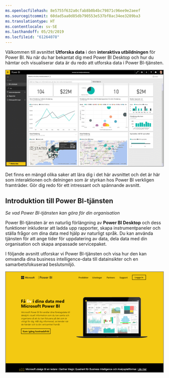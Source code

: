 ```yaml
---
ms.openlocfilehash: 8e5755f632a0cfab8b0b4bc79871c96ee9e2aeef
ms.sourcegitcommit: 60dad5aa0d85db790553e537bf8ac34ee3289ba3
ms.translationtype: HT
ms.contentlocale: sv-SE
ms.lasthandoff: 05/29/2019
ms.locfileid: "61264078"
---
```

Välkommen till avsnittet **Utforska data** i den **interaktiva utbildningen** för Power BI. Nu när du har bekantat dig med Power BI Desktop och hur du hämtar och visualiserar data är du redo att utforska data i Power BI-tjänsten.

![](media/4-0-intro-power-bi-service/4-0_2.png)

Det finns en mängd olika saker att lära dig i det här avsnittet och det är här som interaktionen och delningen som är styrkan hos Power BI verkligen framträder. Gör dig redo för ett intressant och spännande avsnitt.

## <a name="introduction-to-the-power-bi-service"></a>Introduktion till Power BI-tjänsten
*Se vad Power BI-tjänsten kan göra för din organisation*

Power BI-tjänsten är en naturlig förlängning av **Power BI Desktop** och dess funktioner inkluderar att ladda upp rapporter, skapa instrumentpaneler och ställa frågor om dina data med hjälp av naturligt språk. Du kan använda tjänsten för att ange tider för uppdatering av data, dela data med din organisation och skapa anpassade servicepaket.

I följande avsnitt utforskar vi Power BI-tjänsten och visa hur den kan omvandla dina business intelligence-data till datainsikter och en samarbetsfokuserad beslutsmiljö.

![](media/4-0-intro-power-bi-service/4-0_1.png)

